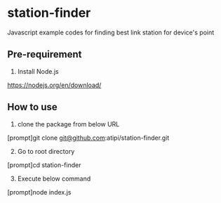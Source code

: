 # station-finder
Javascript example codes for finding best link station for device's point

## Pre-requirement
1. Install Node.js

https://nodejs.org/en/download/

## How to use
1. clone the package from below URL

[prompt]git clone git@github.com:atipi/station-finder.git

2. Go to root directory

[prompt]cd station-finder

3. Execute below command

[prompt]node index.js

